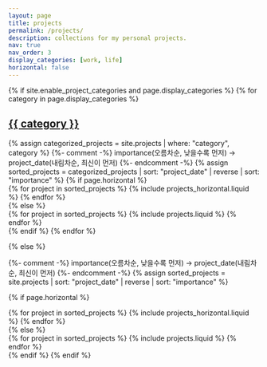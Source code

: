 ```yaml
---
layout: page
title: projects
permalink: /projects/
description: collections for my personal projects.
nav: true
nav_order: 3
display_categories: [work, life]
horizontal: false
---
```


<!-- pages/projects.md -->
<div class="projects">
{% if site.enable_project_categories and page.display_categories %}
  <!-- Display categorized projects -->
  {% for category in page.display_categories %}
    <a id="{{ category }}" href=".#{{ category }}">
      <h2 class="category">{{ category }}</h2>
    </a>
    {% assign categorized_projects = site.projects | where: "category", category %}
    {%- comment -%}
      importance(오름차순, 낮을수록 먼저) → project_date(내림차순, 최신이 먼저)
    {%- endcomment -%}
    {% assign sorted_projects = categorized_projects
      | sort: "project_date" | reverse
      | sort: "importance" %}
    <!-- Generate cards for each project -->
    {% if page.horizontal %}
      <div class="container">
        <div class="row row-cols-1 row-cols-md-2">
        {% for project in sorted_projects %}
          {% include projects_horizontal.liquid %}
        {% endfor %}
        </div>
      </div>
    {% else %}
      <div class="row row-cols-1 row-cols-md-3">
        {% for project in sorted_projects %}
          {% include projects.liquid %}
        {% endfor %}
      </div>
    {% endif %}
  {% endfor %}

{% else %}

  <!-- Display projects without categories -->
  {%- comment -%}
    importance(오름차순, 낮을수록 먼저) → project_date(내림차순, 최신이 먼저)
  {%- endcomment -%}
  {% assign sorted_projects = site.projects
    | sort: "project_date" | reverse
    | sort: "importance" %}

  <!-- Generate cards for each project -->
  {% if page.horizontal %}
    <div class="container">
      <div class="row row-cols-1 row-cols-md-2">
      {% for project in sorted_projects %}
        {% include projects_horizontal.liquid %}
      {% endfor %}
      </div>
    </div>
  {% else %}
    <div class="row row-cols-1 row-cols-md-3">
      {% for project in sorted_projects %}
        {% include projects.liquid %}
      {% endfor %}
    </div>
  {% endif %}
{% endif %}
</div>
